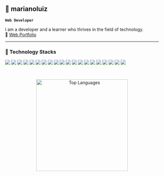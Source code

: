 ## 👾 marianoluiz 

**`Web Developer`**

I am a developer and a learner who thrives in the field of technology.  <br/>
📌 [Web Portfolio](https://luiz-webfolio.vercel.app/)

<hr/>

<h3>🤖 Technology Stacks</h3>

<p>
  <img src="https://img.shields.io/badge/react.js-%2361DAFB?style=for-the-badge&logo=react&logoColor=black"/>
  <img src="https://img.shields.io/badge/TypeScript-%233178C6?style=for-the-badge&logo=typescript&logoColor=white"/>
  <img src="https://img.shields.io/badge/python-%233776AB?style=for-the-badge&logo=python&logoColor=white"/>
  <img src="https://img.shields.io/badge/express.js-%23000000?style=for-the-badge&logo=node.js&logoColor=white"/>
  <img src="https://img.shields.io/badge/flask-%23000000?style=for-the-badge&logo=flask&logoColor=white"/>
  <img src="https://img.shields.io/badge/java-red?style=for-the-badge&logoColor=white"/>
  <img src="https://img.shields.io/badge/mysql-%234479A1?style=for-the-badge&logo=mysql&logoColor=white"/>
  <img src="https://img.shields.io/badge/JavaScript-%23F7DF1E?style=for-the-badge&logo=javascript&logoColor=black"/>
  <img src="https://img.shields.io/badge/Bootstrap-%237952B3?style=for-the-badge&logo=bootstrap&logoColor=white"/>
  <img src="https://img.shields.io/badge/Tailwind%20CSS-%2306B6D4?style=for-the-badge&logo=tailwindcss&logoColor=white"/>
  <img src="https://img.shields.io/badge/git-%23F05032?style=for-the-badge&logo=git&logoColor=white"/>
  <img src="https://img.shields.io/badge/sass-%23CC6699?style=for-the-badge&logo=sass&logoColor=white"/>
  <img src="https://img.shields.io/badge/html-%23E34F26?style=for-the-badge&logo=html5&logoColor=white"/>
  <img src="https://img.shields.io/badge/css-%23663399?style=for-the-badge&logo=css&logoColor=white"/>
  <img src="https://img.shields.io/badge/node.js-%235FA04E?style=for-the-badge&logo=node.js&logoColor=white"/>
  <img src="https://img.shields.io/badge/React%20Router-%23CA4245?style=for-the-badge&logo=react%20router&logoColor=white"/>
  <img src="https://img.shields.io/badge/redux-%23764ABC?style=for-the-badge&logo=redux&logoColor=white"/>
  <img src="https://img.shields.io/badge/pandas-%23150458?style=for-the-badge&logo=pandas&logoColor=white"/>
  <img src="https://img.shields.io/badge/numpy-%23013243?style=for-the-badge&logo=numpy&logoColor=white"/>
  <img src="https://img.shields.io/badge/C-%23A8B9CC?style=for-the-badge&logo=c&logoColor=black"/>
</p>

<br/>

<p align="center">
  <img 
    src="https://github-readme-stats.vercel.app/api/top-langs/?username=marianoluiz&layout=compact&show_icons=true&theme=transparent" 
    width="300" 
    alt="Top Languages"
  />
</p>
